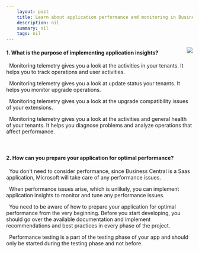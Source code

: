 ```yaml
---
    layout: post
    title: Learn about application performance and monitoring in Business Central  
    description: nil
    summary: nil
    tags: nil
---
```



 <a target="_blank" href="https://docs.microsoft.com/en-us/learn/modules/application-performance-monitor/4-check/"><i class="fas fa-external-link-alt"></i> </a>
 <img align="right" src="https://docs.microsoft.com/en-us/learn/achievements/application-performance-monitor.svg">
####  1. What is the purpose of implementing application insights?


<i class='far fa-square'></i> &nbsp;&nbsp;Monitoring telemetry gives you a look at the activities in your tenants. It helps you to track operations and user activities.

<i class='far fa-square'></i> &nbsp;&nbsp;Monitoring telemetry gives you a look at update status your tenants. It helps you monitor upgrade operations.

<i class='far fa-square'></i> &nbsp;&nbsp;Monitoring telemetry gives you a look at the upgrade compatibility issues of your extensions.

<i class='fas fa-check-square' style='color: Dodgerblue;'></i> &nbsp;&nbsp;Monitoring telemetry gives you a look at the activities and general health of your tenants. It helps you diagnose problems and analyze operations that affect performance.
<br />
<br />
<br />

####  2. How can you prepare your application for optimal performance?


<i class='far fa-square'></i> &nbsp;&nbsp;You don't need to consider performance, since Business Central is a Saas application, Microsoft will take care of any performance issues.

<i class='far fa-square'></i> &nbsp;&nbsp;When performance issues arise, which is unlikely, you can implement application insights to monitor and tune any performance issues.

<i class='fas fa-check-square' style='color: Dodgerblue;'></i> &nbsp;&nbsp;You need to be aware of how to prepare your application for optimal performance from the very beginning. Before you start developing, you should go over the available documentation and implement recommendations and best practices in every phase of the project.

<i class='far fa-square'></i> &nbsp;&nbsp;Performance testing is a part of the testing phase of your app and should only be started during the testing phase and not before.
<br />
<br />
<br />
